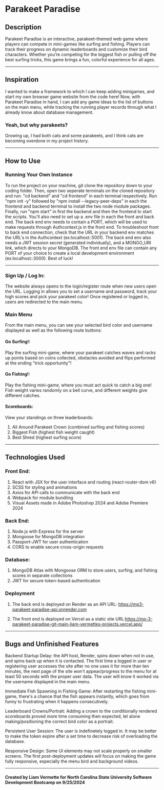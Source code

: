 # Parakeet Paradise
## Description
Parakeet Paradise is an interactive, parakeet-themed web game where players can compete in mini-games like surfing and fishing. Players can track their progress on dynamic leaderboards and customize their bird characters. Whether you’re competing for the biggest fish or pulling off the best surfing tricks, this game brings a fun, colorful experience for all ages.

---

## Inspiration
I wanted to make a framework to which I can keep adding minigames, and start my own browser game website from the code here! Now, with Parakeet Paradise in hand, I can add any game ideas to the list of buttons on the main menu, while tracking the running player records through what I already know about database management.

### Yeah, but why parakeets?
Growing up, I had both cats and some parakeets, and I think cats are becoming overdone in my project history.

---

## How to Use
### Running Your Own Instance
To run the project on your machine, git clone the repository down to your coding folder. Then, open two seperate terminals on the cloned repository and run: "cd backend" and "cd frontend" in each terminal respectively. Run "npm init -y" followed by "npm install --legacy-peer-deps" in each the frontend and backend terminal to install the two node module packages. Finally, run "npm start" in first the backend and then the frontend to start the scripts. You'll also need to set up a .env file in each the front and back end. The back end env needs to contain a PORT, which will be used to make requests through Authcontext.js in the front end. To troubleshoot front to back end connection, check that the URL in your backend env matches the URL's in the Authcontext (ex:localhost::5001). The back end env also needs a JWT session secret (generated individually), and a MONGO_URI link, which directs to your MongoDB. The front end env file can contain any PORT of your choice to create a local development environment (ex:localhost::3000). Best of luck!

---

### Sign Up / Log In:
The website always opens to the login/register route when new users open the URL. Logging in allows you to set a username and password, track your high scores and pick your parakeet color! Once registered or logged in, users are redirected to the main menu.

### Main Menu

From the main menu, you can see your selected bird color and username displayed as well as the following route buttons:
#### Go Surfing!: 
Play the surfing mini-game, where your parakeet catches waves and racks up points based on coins collected, obstacles avoided and flips performed at the ending "trick opportunity"!
#### Go Fishing!: 
Play the fishing mini-game, where you must act quick to catch a big one! Fish weight varies randomly on a bell curve, and different weights give different catches.
#### Scoreboards: 
View your standings on three leaderboards:
1. All Around Parakeet Crown (combined surfing and fishing scores)
2. Biggest Fish (highest fish weight caught)
3. Best Shred (highest surfing score)

---

## Technologies Used
### Front End:

1. React with JSX for the user interface and routing (react-router-dom v6)
2. SCSS for styling and animations
3. Axios for API calls to communicate with the back end
4. Webpack for module bundling
5. Visual Assets made in Adobe Photoshop 2024 and Adobe Premiere 2024

### Back End:

1. Node.js with Express for the server
2. Mongoose for MongoDB integration
3. Passport-JWT for user authentication
4. CORS to enable secure cross-origin requests

### Database:

1. MongoDB Atlas with Mongoose ORM to store users, surfing, and fishing scores in separate collections
2. JWT for secure token-based authentication

### Deployment

1. The back end is deployed on Render as an API
URL: https://mp3-parakeet-paradise-api.onrender.com

2. The front end is deployed on Vercel as a static site
URL:https://mp-3-parakeet-paradise-git-main-liam-vermettes-projects.vercel.app/

---

## Bugs and Unfinished Features
Backend Startup Delay: the API host, Render, spins down when not in use, and spins back up when it is contacted. The first time a logged in user or registering user accesses the site after no one uses it for more than ten minutes, the next page of the site won't appear/progress to the menu for at least 50 seconds with the proper user data. The user will know it worked via the username displayed in the main menu.

Immediate Fish Spawning in Fishing Game: After restarting the fishing mini-game, there's a chance that the fish appears instantly, which goes from funny to frustrating when it happens consecutively.

Leaderboard Crowns/Portrait: Adding a crown to the conditionally rendered scoreboards proved more time consuming then expected, let alone making/positioning the correct bird color as a portrait.

Persistent User Session: The user is indefinetely logged in. It may be better to make the token expire after a set time to decrease risk of overloading the database.

Responsive Design: Some UI elements may not scale properly on smaller screens. The first post-deployment updates will focus on making the game fully responsive, especially the menu bird and background videos.

---

#### Created by Liam Vermette for North Carolina State University Software Development Bootcamp on 9/25/2024